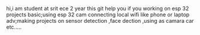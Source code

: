 hi,i am student at srit ece 2 year this git help you if you working on esp 32 projects basic;using esp 32 cam connecting local wifi like phone or laptop adv;making projects on sensor detection ,face dection ,using as camara car etc.....
